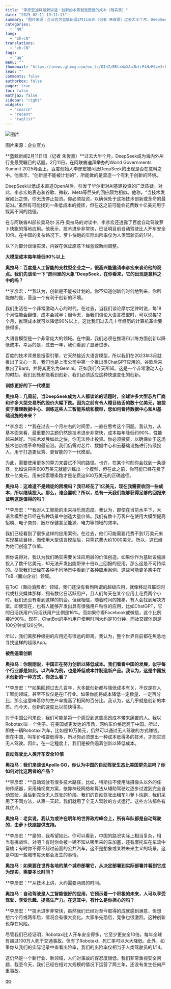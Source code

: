 ```yaml
---
title: "李彦宏迪拜最新讲话：创新的本质就是更低的成本（附实录）"
date: "2025-02-11 19:11:13"
summary: "图片来源：企业官方蓝鲸新闻2月11日讯（记者 朱俊熹）过去大半个月，DeepSeek成为海内外AI行..."
categories:
  - "qq"
lang:
  - "zh-CN"
translations:
  - "zh-CN"
tags:
  - "qq"
menu: ""
thumbnail: "https://inews.gtimg.com/om_ls/OId7zBRtxWxXAaJbfrP4HzR6zv3rLtxZA7dW_ymSfJCPMAA_640360/0"
lead: ""
comments: false
authorbox: false
pager: true
toc: false
mathjax: false
sidebar: "right"
widgets:
  - "search"
  - "recent"
  - "taglist"
---
```


![图片](https://inews.gtimg.com/om_bt/OpQduvBM5av_QQaLHELAG_51DndXr4ymtGt9ZGQumuF6gAA/641)

图片来源：企业官方

**蓝鲸新闻2月11日讯（记者 朱俊熹）**过去大半个月，DeepSeek成为海内外AI行业最受瞩目的话题。2月11日，在阿联酋迪拜举办的World Governments Summit 2025峰会上，百度创始人李彦宏被问及DeepSeek的出现是否在意料之中。他表示，“创新是不能被计划的”，所能做的是营造一个有利于创新的环境。

DeepSeek以低成本直追OpenAI后，引发了华尔街对AI基建投资的广泛质疑。对此，李彦宏的表态和谷歌、微软、Meta等巨头的回应颇为相似。他称，“当技术发展如此之快，你无法停止投资。你必须投资，以确保处于这场技术创新或革命的最前沿。”虽然有可能找到一条低成本的捷径，但在这之前可能会花费数十亿美元用于探索不同的路径。

在与阿联酋AI部长奥马尔·苏丹·奥拉马的对谈中，李彦宏还透露了百度自动驾驶萝卜快跑的落地应用。他表示，技术进步非常快，已证明目前自动驾驶比人开车安全10倍。在中国的复杂路况下，萝卜快跑的实际出险率仅为人类驾驶员的1/14。

以下为部分谈话实录，内容在保证原意下经蓝鲸新闻调整。

**大模型成本每年降低90%以上**

**奥拉马：百度是人工智能的支柱型企业之一，很高兴能邀请李彦宏来谈论他的观点。我们先谈论一下“房间里的大象”DeepSeek，在你看来，它的出现是意料之中的吗？**

**李彦宏：**我认为，创新是不能被计划的。你不知道创新何时何地到来，你所能做的是，营造一个有利于创新的环境。

我们生活在一个非常激动人心的时代。在过去，当我们谈论摩尔定律时说，每18个月性能会翻倍、成本会减半；但今天，当我们谈论大语言模型时，可以说每12个月，推理成本就可以降低90%以上。这比我们过去几十年经历的计算机革命要快得多。

大语言模型是一个非常庞大的领域。在中国，我们必须在推理和训练方面创新以降低成本。幸运的是，过去一年，我们看到了显著进步。

百度的技术背景是搜索引擎，它天然接近大语言模型，所以我们在2023年3月就推出了文心一言，我们也是上市公司中第一个推出类ChatGPT应用的。谷歌后来推出了Bard，并将其更名为Gemini。正如我们今天所知。这是一个非常激动人心的时刻，我们到处都能看到创新，我们必须适应这种快速变化的创新。

**训练更好的下一代模型**

**奥拉马：几周前，当DeepSeek成为人人都谈论的话题时，全球许多大型芯片厂商和许多大型交易所的股价大幅下跌。因为之前有令人瞠目结舌的数十亿美元，被投资于推理数据中心、训练这些人工智能系统和模型，您如何看待数据中心和AI基础设施的未来？**

**李彦宏：**我在过去一个月左右的时间里，一直在思考这个问题。我认为，从基本面来看，最重要的主题仍然是技术进步非常快，成本每年降低约90%，性能越来越好。当技术发展如此之快，你无法停止投资。你必须投资，以确保处于这场技术创新或革命的最前沿。我们仍需对芯片、数据中心和云基础设施进行持续投入，用于打造更优秀、更智能的下一代模型。

为此，需要使用更多的算力来尝试不同的路径。也许，在某个时刻你会找到一条捷径，比如说只需600万美元就能训练出一个模型，但在此之前，你可能已经花费了数十亿美元，用来探索哪条路才是花费这600万美元的正确途径。

**奥拉马：这难道不是赌徒的困境吗？我已经花了1亿美元，现在我需要收回一些成本，所以继续投入。那么，谁会赢呢？所以，总有一天我们能够获得足够的回报来证明这是值得的吗？**

**李彦宏：**我对人工智能的未来持乐观态度。我认为，即使在当前水平下，大语言模型也已经在各种场景中创造大量价值。我们有数十万客户在使用大模型提高招聘、电子商务、医疗保健甚至能源、电力等领域的效率。

我们已经看到了很多这样的应用案例。在过去，他们可能需要花费不到1万美元来实现某些目标，而使用大型语言模型后，只需花费大约1000美元。所以，这已经为他们创造了价值。

但你说得对，我认为我们确实需要关注应用层的价值创造。如果你作为基础设施层投入了数千亿美元，却无法开发出能带来十倍以上回报的应用，那么这是不可持续的。尽管我们已经在各种不同场景中看到了各种应用案例，这些可能更多集中在ToB（面向企业）领域。

在ToC（面向消费者）领域，我们还没有看到所谓的超级应用，就像移动互联网时代或社交媒体那样，拥有数亿日活跃用户，且人们每天在某个应用上花费两个小时。我们还没有看到这样的机会。但我相信，随着时间的推移，有人会找到解决方案。即使现在，也有人能够开发出具有很强用户粘性的应用，比如ChatGPT，它的日活跃用户/月活跃用户比例是16%。而如果你看Facebook或微信，这个比例接近90%。现在，ChatBot的平均用户使用时间大约是10分钟，而社交媒体则是100分钟或120分钟。

所以，我们离那种级别的应用还有很远的距离。我认为，整个世界目前都在焦急地寻找这样的超级App。

**被倒逼着创新**

**奥拉马：你刚刚说，中国正在努力创新以降低成本。我们看看中国的发展，似乎每个行业都是如此。以汽车为例，也是降低成本并制造新产品。我认为，这是中国技术创新的一种方式，你怎么看？**

﻿**李彦宏：**如果回顾过去几百年，大多数创新都与降低成本有关，不仅是在人工智能领域，甚至不仅仅是在IT行业。如果你能将成本降低一定数量、一定百分比，那么这意味着你的生产率提高了相同的百分比。我认为，这几乎就是创新的本质。而今天，创新的速度比以前快得多。

﻿对于中国公司来说，我们可能是第一个感受到这些高昂成本带来痛苦的人。我以Robotaxi举一个例子。在美国或更发达的市场，网约车价格远高于中国。所以，即使一辆Robotaxi汽车，比如是10万美元，仍然可以通过无人驾驶的方式赚钱。但在中国，叫车价格要低得多，所以你必须想出一种成本低得多的技术，才能实现无人驾驶。因此，在一定程度上，我们是被倒逼着创新以降低成本。

**自动驾驶比人类开车安全10倍**

**奥拉马：我们来谈谈Apollo GO，你认为中国的自动驾驶生态比美国更先进吗？你如何对比这两者的产品？**

**李彦宏：**自动驾驶有很多技术路径，比如，特斯拉不使用除摄像头以外的任何传感器，采用纯视觉方案，依靠神经网络和算法从辅助驾驶过逐步过渡到完全自动驾驶，最后到完全无人驾驶的阶段。我们的自动驾驶出租车叫萝卜快跑，我们采用了不同方法，从第一天起，我们就用了全无人驾驶的方式运行。这些方法都各有其优点。

**奥拉马：老实说，我认为或许在明年的世界政府峰会上，所有车队都是自动驾驶的，由萝卜快跑提供支持。**

**李彦宏：**是的，我希望如此。你可以看到，中国的路况实际上相当复杂，相当有挑战性，对吧？有时你会被一辆不知从哪里来的车加塞，还有摩托车在车流中穿梭；有时你不得不超过前面的公共汽车，这不是想象或某种未来主义的场景，这是中国一些城市每天都会发生的事情。

**奥拉马：如果要在世界各地的某个城市部署它，从决定部署到实际部署并看到它成为现实，需要多长时间？**

**李彦宏：**从技术上讲，大约需要两周的时间。

﻿**奥拉马：自动驾驶是人工智能很好的应用，它预示着一个积极的未来，人可以享受驾驶、享受乐趣、提高生产力。在这其中，有什么是你担心的吗？﻿**

**李彦宏：**技术进步非常快，虽然我们已经对至今取得的成就感到满意，但想想六个月或两年后，情况会有很大变化。大家争先恐后，竞争也很激烈。这种创新也存在风险。

尽管我们已经证明，Robotaxi比人开车安全得多，它至少更安全10倍。每年全球有超过100万人死于交通事故。但有了Robotaxi，死亡率可以大大降低。此外，如果你从我们的实际记录中查看出险率，我们的出险率仅相当于人类驾驶员的1/14。

这仍然是一个新行业、新领域，人们对事故的容忍度很低。我们非常重视安全问题，截至今天，我们已经在相对大规模的情况下运营了两三年，还没有发生任何严重事故。

[qq](https://new.qq.com/rain/a/20250211A07O6N00)
